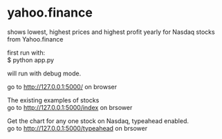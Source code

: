 # yahoo.finance
shows lowest, highest prices and highest profit yearly for Nasdaq stocks from Yahoo.finance

first run with: <br>
$ python app.py

will run with debug mode.

go to http://127.0.0.1:5000/ on browser


The existing examples of stocks <br>
go to http://127.0.0.1:5000/index on brsower


Get the chart for any one stock on Nasdaq, typeahead enabled. <br>
go to http://127.0.0.1:5000/typeahead on brsower

